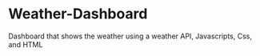 # Weather-Dashboard
Dashboard that shows the weather using a weather API, Javascripts, Css, and HTML
